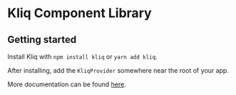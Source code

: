 # Kliq Component Library

## Getting started
Install Kliq with `npm install kliq` or `yarn add kliq`.

After installing, add the `KliqProvider` somewhere near the root of your app.

More documentation can be found [here](https://kliq-design-docs.vercel.app/).
